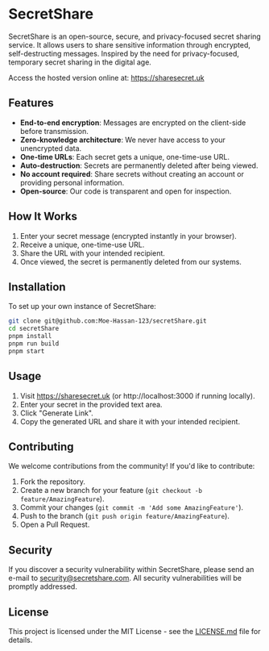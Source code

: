 # SecretShare

SecretShare is an open-source, secure, and privacy-focused secret sharing service. It allows users to share sensitive information through encrypted, self-destructing messages. Inspired by the need for privacy-focused, temporary secret sharing in the digital age.

Access the hosted version online at: https://sharesecret.uk
## Features

- **End-to-end encryption**: Messages are encrypted on the client-side before transmission.
- **Zero-knowledge architecture**: We never have access to your unencrypted data.
- **One-time URLs**: Each secret gets a unique, one-time-use URL.
- **Auto-destruction**: Secrets are permanently deleted after being viewed.
- **No account required**: Share secrets without creating an account or providing personal information.
- **Open-source**: Our code is transparent and open for inspection.

## How It Works

1. Enter your secret message (encrypted instantly in your browser).
2. Receive a unique, one-time-use URL.
3. Share the URL with your intended recipient.
4. Once viewed, the secret is permanently deleted from our systems.

## Installation

To set up your own instance of SecretShare:

```bash
git clone git@github.com:Moe-Hassan-123/secretShare.git
cd secretShare
pnpm install
pnpm run build
pnpm start
```

## Usage

1. Visit https://sharesecret.uk (or http://localhost:3000 if running locally).
2. Enter your secret in the provided text area.
3. Click "Generate Link".
4. Copy the generated URL and share it with your intended recipient.

## Contributing

We welcome contributions from the community! If you'd like to contribute:

1. Fork the repository.
2. Create a new branch for your feature (`git checkout -b feature/AmazingFeature`).
3. Commit your changes (`git commit -m 'Add some AmazingFeature'`).
4. Push to the branch (`git push origin feature/AmazingFeature`).
5. Open a Pull Request.

## Security

If you discover a security vulnerability within SecretShare, please send an e-mail to security@secretshare.com. All security vulnerabilities will be promptly addressed.

## License

This project is licensed under the MIT License - see the [LICENSE.md](LICENSE.md) file for details.
